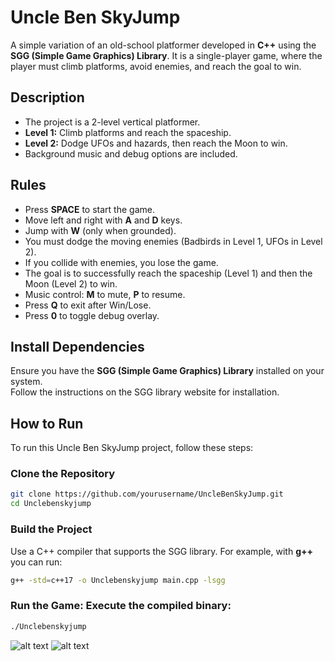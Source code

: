 # Uncle Ben SkyJump

A simple variation of an old-school platformer developed in **C++** using the **SGG (Simple Game Graphics) Library**. It is a single-player game, where the player must climb platforms, avoid enemies, and reach the goal to win.



## Description
- The project is a 2-level vertical platformer.
- **Level 1:** Climb platforms and reach the spaceship.
- **Level 2:** Dodge UFOs and hazards, then reach the Moon to win.
- Background music and debug options are included.


## Rules
- Press **SPACE** to start the game.
- Move left and right with **A** and **D** keys.
- Jump with **W** (only when grounded).
- You must dodge the moving enemies (Badbirds in Level 1, UFOs in Level 2).
- If you collide with enemies, you lose the game.
- The goal is to successfully reach the spaceship (Level 1) and then the Moon (Level 2) to win.
- Music control: **M** to mute, **P** to resume.
- Press **Q** to exit after Win/Lose.
- Press **0** to toggle debug overlay.


## Install Dependencies
Ensure you have the **SGG (Simple Game Graphics) Library** installed on your system.  
Follow the instructions on the SGG library website for installation.


## How to Run

To run this Uncle Ben SkyJump project, follow these steps:

### Clone the Repository
```bash
git clone https://github.com/yourusername/UncleBenSkyJump.git
cd Unclebenskyjump
```

### Build the Project
Use a C++ compiler that supports the SGG library. For example, with **g++** you can run:

```bash
g++ -std=c++17 -o Unclebenskyjump main.cpp -lsgg
```
### Run the Game: Execute the compiled binary:

```bash
./Unclebenskyjump
```

![alt text](<Στιγμιότυπο οθόνης (333).png>)    ![alt text](<Στιγμιότυπο οθόνης (334).png>)